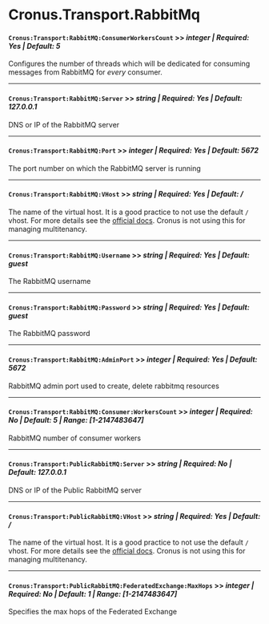 # Cronus.Transport.RabbitMq

#### `Cronus:Transport:RabbitMQ:ConsumerWorkersCount` >> *integer | Required: Yes | Default: 5*
Configures the number of threads which will be dedicated for consuming messages from RabbitMQ for *every* consumer.

---

#### `Cronus:Transport:RabbitMQ:Server` >> *string | Required: Yes | Default: 127.0.0.1*
DNS or IP of the RabbitMQ server

---

#### `Cronus:Transport:RabbitMQ:Port` >> *integer | Required: Yes | Default: 5672*
The port number on which the RabbitMQ server is running

---

#### `Cronus:Transport:RabbitMQ:VHost` >> *string | Required: Yes | Default: /*
The name of the virtual host. It is a good practice to not use the default `/` vhost. For more details see the [official docs](https://www.rabbitmq.com/vhosts.html). Cronus is not using this for managing multitenancy.

---

#### `Cronus:Transport:RabbitMQ:Username` >> *string | Required: Yes | Default: guest*
The RabbitMQ username

---

#### `Cronus:Transport:RabbitMQ:Password` >> *string | Required: Yes | Default: guest*
The RabbitMQ password

---

#### `Cronus:Transport:RabbitMQ:AdminPort` >> *integer | Required: Yes | Default: 5672*
RabbitMQ admin port used to create, delete rabbitmq resources

---

#### `Cronus:Transport:RabbitMQ:Consumer:WorkersCount` >> *integer | Required: No | Default: 5 | Range: [1-2147483647]*
RabbitMQ number of consumer workers

---

#### `Cronus:Transport:PublicRabbitMQ:Server` >> *string | Required: No | Default: 127.0.0.1*
DNS or IP of the Public RabbitMQ server

---

#### `Cronus:Transport:PublicRabbitMQ:VHost` >> *string | Required: Yes | Default: /*
The name of the virtual host. It is a good practice to not use the default `/` vhost. For more details see the [official docs](https://www.rabbitmq.com/vhosts.html). Cronus is not using this for managing multitenancy.

---

#### `Cronus:Transport:PublicRabbitMQ:FederatedExchange:MaxHops` >> *integer | Required: No | Default: 1 | Range: [1-2147483647]*
Specifies the max hops of the Federated Exchange